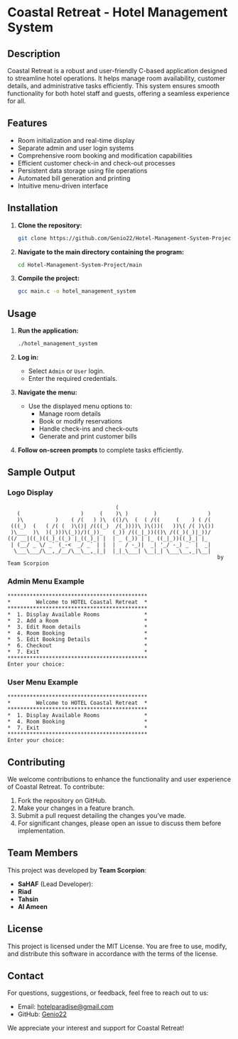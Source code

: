 # Coastal Retreat - Hotel Management System

## Description
Coastal Retreat is a robust and user-friendly C-based application designed to streamline hotel operations. It helps manage room availability, customer details, and administrative tasks efficiently. This system ensures smooth functionality for both hotel staff and guests, offering a seamless experience for all.

## Features
- Room initialization and real-time display
- Separate admin and user login systems
- Comprehensive room booking and modification capabilities
- Efficient customer check-in and check-out processes
- Persistent data storage using file operations
- Automated bill generation and printing
- Intuitive menu-driven interface

## Installation
1. **Clone the repository:**
   ```bash
   git clone https://github.com/Genio22/Hotel-Management-System-Project.git
   ```

2. **Navigate to the main directory containing the program:**
   ```bash
   cd Hotel-Management-System-Project/main
   ```

3. **Compile the project:**
   ```bash
   gcc main.c -o hotel_management_system
   ```

## Usage
1. **Run the application:**
   ```bash
   ./hotel_management_system
   ```

2. **Log in:**
   - Select `Admin` or `User` login.
   - Enter the required credentials.

3. **Navigate the menu:**
   - Use the displayed menu options to:
     - Manage room details
     - Book or modify reservations
     - Handle check-ins and check-outs
     - Generate and print customer bills

4. **Follow on-screen prompts** to complete tasks efficiently.

## Sample Output
### Logo Display
```
                                  (                               
   (                   )     (    )\ )        )                )  
   )\          )    ( /(   ) )\  (()/\  (  ( /((     (    ) ( /(  
 (((_)  (   ( /( (  )\()| /(((_)  /(_))))\ )\())(   ))\( /( )\()) 
 )\___  )\  )(_)))\(_))/)(_))_   (_)) /((_|_))(()\ /((_)(_)|_))/  
((/ __|((_)((_)_((_) |_((_)_| |  | _ (_)) | |_ ((_|_))((_)_| |_   
 | (__/ _ \/ _` (_-<  _/ _` | |  |   / -_)|  _| '_/ -_) _` |  _|  
  \___\___/\__,_/__/\__\__,_|_|  |_|_\___| \__|_| \___\__,_|\__|  
                                                                  by Team Scorpion
```

### Admin Menu Example
```
********************************************
*        Welcome to HOTEL Coastal Retreat  *
********************************************
*  1. Display Available Rooms              *
*  2. Add a Room                           *
*  3. Edit Room details                    *
*  4. Room Booking                         *
*  5. Edit Booking Details                 *
*  6. Checkout                             *
*  7. Exit                                 *
********************************************
Enter your choice: 
```

### User Menu Example
```
********************************************
*        Welcome to HOTEL Coastal Retreat  *
********************************************
*  1. Display Available Rooms              *
*  4. Room Booking                         *
*  7. Exit                                 *
********************************************
Enter your choice: 
```

## Contributing
We welcome contributions to enhance the functionality and user experience of Coastal Retreat. To contribute:

1. Fork the repository on GitHub.
2. Make your changes in a feature branch.
3. Submit a pull request detailing the changes you’ve made.
4. For significant changes, please open an issue to discuss them before implementation.

## Team Members
This project was developed by **Team Scorpion**:
- **SaHAF** (Lead Developer):
- **Riad**
- **Tahsin**
- **Al Ameen**

## License
This project is licensed under the MIT License. You are free to use, modify, and distribute this software in accordance with the terms of the license.

## Contact
For questions, suggestions, or feedback, feel free to reach out to us:
- Email: hotelparadise@gmail.com
- GitHub: [Genio22](https://github.com/Genio22)

We appreciate your interest and support for Coastal Retreat!

